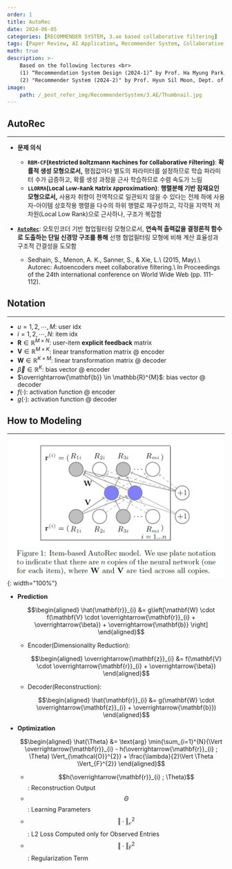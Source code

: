 ```yaml
---
order: 1
title: AutoRec
date: 2024-06-05
categories: [RECOMMENDER SYSTEM, 3.ae based collaborative filtering]
tags: [Paper Review, AI Application, Recommender System, Collaborative Filtering, Autoencoder, Bayesian]
math: true
description: >-
    Based on the following lectures <br>
    (1) “Recommendation System Design (2024-1)” by Prof. Ha Myung Park, Dept. of Artificial Intelligence. College of SW, Kookmin Univ. <br>
    (2) "Recommender System (2024-2)" by Prof. Hyun Sil Moon, Dept. of Data Science, The Grad. School, Kookmin Univ.
image:
    path: /_post_refer_img/RecommenderSystem/3.AE/Thumbnail.jpg
---
```


## AutoRec
-----

- **문제 의식**
    - **`RBM-CF`(`R`estricted `B`oltzmann `M`achines for `C`ollaborative `F`iltering)**: **확률적 생성 모형으로서,** 평점값마다 별도의 파라미터를 설정하므로 학습 파라미터 수가 급증하고, 확률 생성 과정을 근사 학습하므로 수렴 속도가 느림
    - **`LLORMA`(`L`ocal `Lo`w-`R`ank `M`atrix `A`pproximation)**: **행렬분해 기반 잠재요인 모형으로서,** 사용자 취향이 전역적으로 일관되지 않을 수 있다는 전제 하에 사용자-아이템 상호작용 행렬을 다수의 하위 행렬로 재구성하고, 각각을 지역적 저차원(Local Low Rank)으로 근사하나, 구조가 복잡함

- **[`AutoRec`](https://doi.org/10.1145/2740908.2742726)**: 오토인코더 기반 협업필터링 모형으로서, **연속적 출력값을 결정론적 함수로 도출하는 단일 신경망 구조를 통해** 선행 협업필터링 모형에 비해 계산 효율성과 구조적 간결성을 도모함
    - Sedhain, S., Menon, A. K., Sanner, S., & Xie, L.\\
    (2015, May).\\
    Autorec: Autoencoders meet collaborative filtering.\\
    In Proceedings of the 24th international conference on World Wide Web (pp. 111-112).

## Notation
-----

- $u=1,2,\cdots,M$: user idx
- $i=1,2,\cdots,N$: item idx
- $\mathbf{R} \in \mathbb{R}^{M \times N}$: user-item **explicit feedback** matrix
- $\mathbf{V} \in \mathbb{R}^{M \times K}$: linear transformation matrix @ encoder
- $\mathbf{W} \in \mathbb{R}^{K \times M}$: linear transformation matrix @ decoder
- $\overrightarrow{\beta} \in \mathbb{R}^{K}$: bias vector @ encoder
- $\overrightarrow{\mathbf{b}} \in \mathbb{R}^{M}$: bias vector @ decoder
- $f(\cdot)$: activation function @ encoder
- $g(\cdot)$: activation function @ decoder

## How to Modeling
-----

![01](/_post_refer_img/RecommenderSystem/3.AE/01-01.png){: width="100%"}

- **Prediction**

    $$\begin{aligned}
    \hat{\mathbf{r}}_{i}
    &= g\left[\mathbf{W} \cdot f(\mathbf{V} \cdot \overrightarrow{\mathbf{r}}_{i} + \overrightarrow{\beta}) + \overrightarrow{\mathbf{b}} \right]
    \end{aligned}$$

    - Encoder(Dimensionality Reduction):

        $$\begin{aligned}
        \overrightarrow{\mathbf{z}}_{i}
        &= f(\mathbf{V} \cdot \overrightarrow{\mathbf{r}}_{i} + \overrightarrow{\beta})
        \end{aligned}$$

    - Decoder(Reconstruction):

        $$\begin{aligned}
        \hat{\mathbf{r}}_{i}
        &= g(\mathbf{W} \cdot \overrightarrow{\mathbf{z}}_{i} + \overrightarrow{\mathbf{b}})
        \end{aligned}$$

- **Optimization**

    $$\begin{aligned}
    \hat{\Theta}
    &= \text{arg} \min{\sum_{i=1}^{N}{\Vert \overrightarrow{\mathbf{r}}_{i} - h(\overrightarrow{\mathbf{r}}_{i} ; \Theta) \Vert_{\mathcal{O}}^{2}} + \frac{\lambda}{2}\Vert \Theta \Vert_{F}^{2}}
    \end{aligned}$$

    - $$h(\overrightarrow{\mathbf{r}}_{i} ; \Theta)$$: Reconstruction Output
    - $$\Theta$$: Learning Parameters
    - $$\Vert \cdot \Vert_{\mathcal{O}}^{2}$$: L2 Loss Computed only for Observed Entries
    - $$\Vert \cdot \Vert_{F}^{2}$$: Regularization Term
